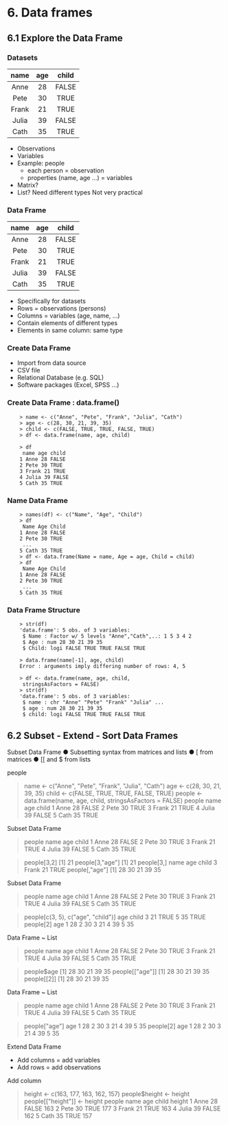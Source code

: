# 6. Data frames

## 6.1 Explore the Data Frame

### Datasets

|name  |age   |child |
|:----:|:----:|:----:|
|Anne  |28    |FALSE |
|Pete  |30    |TRUE  |
|Frank |21    |TRUE  |
|Julia |39    |FALSE |
|Cath  |35    |TRUE  |
	
* Observations
* Variables
* Example: people
	* each person = observation
	* properties (name, age …) = variables
* Matrix?
* List?
Need different types
Not very practical

### Data Frame

|name  |age   |child |
|:----:|:----:|:----:|
|Anne  |28    |FALSE |
|Pete  |30    |TRUE  |
|Frank |21    |TRUE  |
|Julia |39    |FALSE |
|Cath  |35    |TRUE  |

* Specifically for datasets
* Rows = observations (persons)
* Columns = variables (age, name, …)
* Contain elements of different types
* Elements in same column: same type


### Create Data Frame
* Import from data source
* CSV file
* Relational Database (e.g. SQL)
* Software packages (Excel, SPSS …)


### Create Data Frame : data.frame()

        > name <- c("Anne", "Pete", "Frank", "Julia", "Cath")
        > age <- c(28, 30, 21, 39, 35)
        > child <- c(FALSE, TRUE, TRUE, FALSE, TRUE)
        > df <- data.frame(name, age, child)

        > df
         name age child
        1 Anne 28 FALSE
        2 Pete 30 TRUE
        3 Frank 21 TRUE
        4 Julia 39 FALSE
        5 Cath 35 TRUE


### Name Data Frame

        > names(df) <- c("Name", "Age", "Child")
        > df
         Name Age Child
        1 Anne 28 FALSE
        2 Pete 30 TRUE
         ...
        5 Cath 35 TRUE
        > df <- data.frame(Name = name, Age = age, Child = child)
        > df
         Name Age Child
        1 Anne 28 FALSE
        2 Pete 30 TRUE
         ...
        5 Cath 35 TRUE

### Data Frame Structure

        > str(df)
        'data.frame': 5 obs. of 3 variables:
         $ Name : Factor w/ 5 levels "Anne","Cath",..: 1 5 3 4 2
         $ Age : num 28 30 21 39 35
         $ Child: logi FALSE TRUE TRUE FALSE TRUE

        > data.frame(name[-1], age, child)
        Error : arguments imply differing number of rows: 4, 5

        > df <- data.frame(name, age, child,
         stringsAsFactors = FALSE)
        > str(df)
        'data.frame': 5 obs. of 3 variables:
         $ name : chr "Anne" "Pete" "Frank" "Julia" ...
         $ age : num 28 30 21 39 35
         $ child: logi FALSE TRUE TRUE FALSE TRUE


## 6.2 Subset - Extend - Sort Data Frames

Subset Data Frame
● Subsetting syntax from matrices and lists
● [ from matrices
● [[ and $ from lists


people
> name <- c("Anne", "Pete", "Frank", "Julia", "Cath")
> age <- c(28, 30, 21, 39, 35)
> child <- c(FALSE, TRUE, TRUE, FALSE, TRUE)
> people <- data.frame(name, age, child,
 stringsAsFactors = FALSE)
> people
 name age child
1 Anne 28 FALSE
2 Pete 30 TRUE
3 Frank 21 TRUE
4 Julia 39 FALSE
5 Cath 35 TRUE


Subset Data Frame

> people
 name age child
1 Anne 28 FALSE
2 Pete 30 TRUE
3 Frank 21 TRUE
4 Julia 39 FALSE
5 Cath 35 TRUE

> people[3,2]
[1] 21
> people[3,"age"]
[1] 21
> people[3,]
 name age child
3 Frank 21 TRUE
> people[,"age"]
[1] 28 30 21 39 35


Subset Data Frame 

> people
 name age child
1 Anne 28 FALSE
2 Pete 30 TRUE
3 Frank 21 TRUE
4 Julia 39 FALSE
5 Cath 35 TRUE

> people[c(3, 5), c("age", "child")]
 age child
3 21 TRUE
5 35 TRUE
> people[2]
 age
1 28
2 30
3 21
4 39
5 35


Data Frame ~ List

> people
 name age child
1 Anne 28 FALSE
2 Pete 30 TRUE
3 Frank 21 TRUE
4 Julia 39 FALSE
5 Cath 35 TRUE

> people$age
[1] 28 30 21 39 35
> people[["age"]]
[1] 28 30 21 39 35
> people[[2]]
[1] 28 30 21 39 35


Data Frame ~ List 

> people
 name age child
1 Anne 28 FALSE
2 Pete 30 TRUE
3 Frank 21 TRUE
4 Julia 39 FALSE
5 Cath 35 TRUE


> people["age"]
 age
1 28
2 30
3 21
4 39
5 35
> people[2]
 age
1 28
2 30
3 21
4 39
5 35


Extend Data Frame
* Add columns = add variables
* Add rows = add observations



Add column


> height <- c(163, 177, 163, 162, 157)
> people$height <- height
> people[["height"]] <- height
> people
 name age child height
1 Anne 28 FALSE 163
2 Pete 30 TRUE 177
3 Frank 21 TRUE 163
4 Julia 39 FALSE 162
5 Cath 35 TRUE 157
